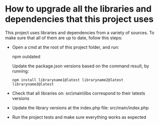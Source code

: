 # How to upgrade all the libraries and dependencies that this project uses


This project uses libraries and dependencies from a variety of sources. To make sure that all of them are up to date, follow this steps:

- Open a cmd at the root of this project folder, and run:

    npm outdated
    
    Update the package.json versions based on the command result, by running:
    
      npm install libraryname1@latest libraryname2@latest libraryname3@latest
    
- Check that all libraries on:
    src\main\libs
    correspond to their latests versions
    
- Update the library versions at the index.php file:
    src/main/index.php
        
- Run the project tests and make sure everything works as expected